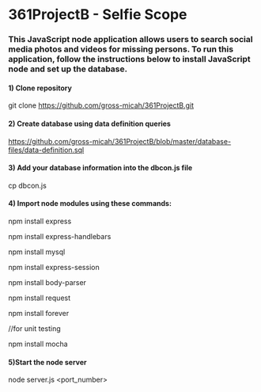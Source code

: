 # 361ProjectB - Selfie Scope

### This JavaScript node application allows users to search social media photos and videos for missing persons. To run this application, follow the instructions below to install JavaScript node and set up the database.


#### 1) Clone repository
git clone https://github.com/gross-micah/361ProjectB.git


#### 2) Create database using data definition queries
https://github.com/gross-micah/361ProjectB/blob/master/database-files/data-definition.sql


#### 3) Add your database information into the dbcon.js file
cp dbcon.js


#### 4) Import node modules using these commands:
  npm install express

  npm install express-handlebars

  npm install mysql

  npm install express-session

  npm install body-parser

  npm install request

  npm install forever
  

  //for unit testing

  npm install mocha 


####  5)Start the node server
node server.js <port_number>
